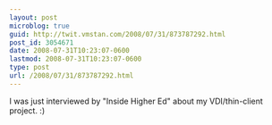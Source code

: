 ```yaml
---
layout: post
microblog: true
guid: http://twit.vmstan.com/2008/07/31/873787292.html
post_id: 3054671
date: 2008-07-31T10:23:07-0600
lastmod: 2008-07-31T10:23:07-0600
type: post
url: /2008/07/31/873787292.html
---
```

I was just interviewed by "Inside Higher Ed" about my VDI/thin-client project. :)

